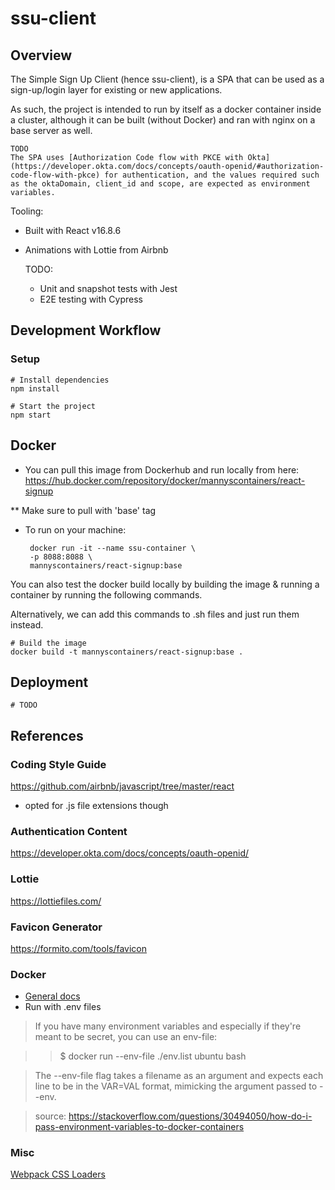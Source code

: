 # ssu-client

## Overview
The Simple Sign Up Client (hence ssu-client), is a SPA that can be used as a sign-up/login layer for existing or new applications.

As such, the project is intended to run by itself as a docker container inside a cluster, although it can be built (without Docker) and ran with nginx on a base server as well.

    TODO
    The SPA uses [Authorization Code flow with PKCE with Okta](https://developer.okta.com/docs/concepts/oauth-openid/#authorization-code-flow-with-pkce) for authentication, and the values required such as the oktaDomain, client_id and scope, are expected as environment variables.

Tooling:
- Built with React v16.8.6 
- Animations with Lottie from Airbnb


    TODO:
    - Unit and snapshot tests with Jest
    - E2E testing with Cypress

## Development Workflow

### Setup
    # Install dependencies
    npm install
    
    # Start the project
    npm start

## Docker
- You can pull this image from Dockerhub and run locally from here: https://hub.docker.com/repository/docker/mannyscontainers/react-signup

** Make sure to pull with 'base' tag

- To run on your machine:

       docker run -it --name ssu-container \
       -p 8088:8088 \
       mannyscontainers/react-signup:base

You can also test the docker build locally by building the image & running a container by running the following commands.

Alternatively, we can add this commands to .sh files and just run them instead.
    
    # Build the image
    docker build -t mannyscontainers/react-signup:base .

## Deployment
    # TODO

## References

### Coding Style Guide
https://github.com/airbnb/javascript/tree/master/react
* opted for .js file extensions though

### Authentication Content
https://developer.okta.com/docs/concepts/oauth-openid/

### Lottie
https://lottiefiles.com/

### Favicon Generator
https://formito.com/tools/favicon

### Docker
- [General docs](https://docs.docker.com/engine/reference/run/)
- Run with .env files

> If you have many environment variables and especially if they're meant to be secret, you can use an env-file:
  
 >> $ docker run --env-file ./env.list ubuntu bash
 
  > The --env-file flag takes a filename as an argument and expects each line to be in the VAR=VAL format, mimicking the argument passed to --env.

> source: https://stackoverflow.com/questions/30494050/how-do-i-pass-environment-variables-to-docker-containers


### Misc
[Webpack CSS Loaders](https://blog.jakoblind.no/css-modules-webpack/)

